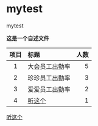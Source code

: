 # mytest
mytest

**这是一个自述文件**

| 项目 | 标题  | 人数 |
| :--:| :------- | --: |
| 1 | 大会员工出勤率  | 5 |
| 2 | 珍珍员工出勤率  | 3 |
| 3 | 爱爱员工出勤率  | 2 |
| 4 | [听这个](./assets/voices/a.wav) | 1 |

[听这个](./assets/voices/a.wav)

